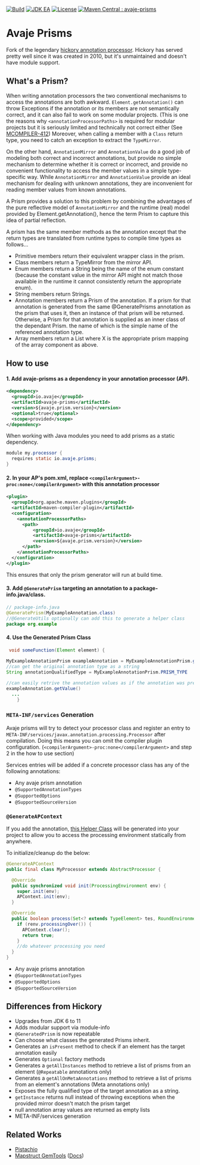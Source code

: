 [![Build](https://github.com/avaje/avaje-prisms/actions/workflows/build.yml/badge.svg)](https://github.com/avaje/avaje-prisms/actions/workflows/build.yml)
[![JDK EA](https://github.com/avaje/avaje-prisms/actions/workflows/jdk-ea.yml/badge.svg)](https://github.com/avaje/avaje-prisms/actions/workflows/jdk-ea.yml)
[![License](https://img.shields.io/badge/License-Apache%202.0-blue.svg)](https://github.com/avaje/avaje-prisms/blob/master/LICENSE)
[![Maven Central : avaje-prisms](https://maven-badges.herokuapp.com/maven-central/io.avaje/avaje-prisms/badge.svg)](https://maven-badges.herokuapp.com/maven-central/io.avaje/avaje-prisms)

# Avaje Prisms

Fork of the legendary [hickory annotation processor](https://javadoc.io/static/com.jolira/hickory/1.0.0/net/java/dev/hickory/prism/package-summary.html). Hickory has served pretty well since it was created in 2010, but it's unmaintained and doesn't have module support. 



## What's a Prism?

When writing annotation processors the two conventional mechanisms to access the annotations are both awkward. `Element.getAnnotation()` can throw Exceptions if the annotation or its members are not semantically correct, and it can also fail to work on some modular projects. (This is one the reasons why `<annotationProcessorPaths>` is required for modular projects but it is seriously limited and technically not correct either (See [MCOMPILER-412](https://issues.apache.org/jira/browse/MCOMPILER-412)) Moreover, when calling a member with a `Class` return type, you need to catch an exception to extract the `TypeMirror`.

On the other hand, `AnnotationMirror` and `AnnotationValue` do a good job of modeling both correct and incorrect annotations, but provide no simple mechanism to determine whether it is correct or incorrect, and provide no convenient functionality to access the member values in a simple type-specific way. While `AnnotationMirror` and `AnnotationValue` provide an ideal mechanism for dealing with unknown annotations, they are inconvenient for reading member values from known annotations.

A Prism provides a solution to this problem by combining the advantages of the pure reflective model of `AnnotationMirror` and the runtime (real) model provided by Element.getAnnotation(), hence the term Prism to capture this idea of partial reflection.

A prism has the same member methods as the annotation except that the return types are translated from runtime types to compile time types as follows...

- Primitive members return their equivalent wrapper class in the prism.
- Class members return a TypeMirror from the mirror API.
- Enum members return a String being the name of the enum constant (because the constant value in the mirror API might not match those available in the runtime it cannot consistently return the appropriate enum).
- String members return Strings.
- Annotation members return a Prism of the annotation. If a prism for that annotation is generated from the same @GeneratePrisms annotation as the prism that uses it, then an instance of that prism will be returned. Otherwise, a Prism for that annotation is supplied as an inner class of the dependant Prism. the name of which is the simple name of the referenced annotation type.
- Array members return a List<X> where X is the appropriate prism mapping of the array component as above.

## How to use

#### 1. Add avaje-prisms as a dependency in your annotation processor (AP).
```xml
<dependency>
  <groupId>io.avaje</groupId>
  <artifactId>avaje-prisms</artifactId>
  <version>${avaje.prism.version}</version>
  <optional>true</optional>
  <scope>provided</scope>
</dependency>
```
When working with Java modules you need to add prisms as a static dependency.
```java
module my.processor {
  requires static io.avaje.prisms;
}
```
#### 2. In your AP's pom.xml, replace `<compilerArgument>-proc:none</compilerArgument>` with this annotation processor
```xml
<plugin>
  <groupId>org.apache.maven.plugins</groupId>
  <artifactId>maven-compiler-plugin</artifactId>
  <configuration> 
    <annotationProcessorPaths>
      <path>
          <groupId>io.avaje</groupId>
          <artifactId>avaje-prisms</artifactId>
          <version>${avaje.prism.version}</version>
      </path>
    </annotationProcessorPaths>
  </configuration>
</plugin>
```
This ensures that only the prism generator will run at build time.

#### 3. Add `@GeneratePrism` targeting an annotation to a package-info.java/class.

```java
// package-info.java
@GeneratePrism(MyExampleAnnotation.class)
//@GenerateUtils optionally can add this to generate a helper class
package org.example
```

#### 4. Use the Generated Prism Class

```java
 void someFunction(Element element) {
    
MyExampleAnnotationPrism exampleAnnotation = MyExampleAnnotationPrism.getInstanceOn(element);
//can get the original annotation type as a string
String annotationQualifiedType = MyExampleAnnotationPrism.PRISM_TYPE

//can easily retrive the annotation values as if the annotation was present on the classpath.
exampleAnnotation.getValue()
  ...
    }
```

### `META-INF/services` Generation
Avaje prisms will try to detect your processor class and register an entry to `META-INF/services/javax.annotation.processing.Processor` after compilation. Doing this means you can omit the compiler plugin configuration. (`<compilerArgument>-proc:none</compilerArgument>` and step 2 in the how to use section)   

Services entries will be added if a concrete processor class has any of the following annotations:

- Any avaje prism annotation
- `@SupportedAnnotationTypes`
- `@SupportedOptions`
- `@SupportedSourceVersion`

### `@GenerateAPContext`
If you add the annotation, [this Helper Class](https://github.com/SentryMan/avaje-prisms/blob/context/prism-core/src/main/java/io/avaje/prism/internal/APContext.java) will be generated into your project to allow you to access the processing environment statically from anywhere.

To initialize/cleanup do the below: 
```java
@GenerateAPContext
public final class MyProcessor extends AbstractProcessor {

  @Override
  public synchronized void init(ProcessingEnvironment env) {
    super.init(env);
    APContext.init(env);
  }

  @Override
  public boolean process(Set<? extends TypeElement> tes, RoundEnvironment renv) {
    if (renv.processingOver()) {
      APContext.clear();
      return true;
    }
    //do whatever processing you need
  }
}
```
- Any avaje prisms annotation
- `@SupportedAnnotationTypes`
- `@SupportedOptions`
- `@SupportedSourceVersion`

## Differences from Hickory

- Upgrades from JDK 6 to 11
- Adds modular support via module-info
- `@GeneratedPrism` is now repeatable
- Can choose what classes the generated Prisms inherit.
- Generates an `isPresent` method to check if an element has the target annotation easily
- Generates `Optional` factory methods  
- Generates a `getAllInstances` method to retrieve a list of prisms from an element (`@Repeatable` annotations only)
- Generates a `getAllOnMetaAnnotations` method to retrieve a list of prisms from an element's annotations (Meta annotations only)
- Exposes the fully qualified type of the target annotation as a string.
- `getInstance` returns null instead of throwing exceptions when the provided mirror doesn't match the prism target
- null annotation array values are returned as empty lists
- META-INF/services generation

## Related Works
- [Pistachio](https://github.com/jstachio/pistachio)
- [Mapstruct GemTools](https://github.com/mapstruct/tools-gem) ([Docs](https://mapstruct.org/news/2020-02-03-announcing-gem-tools/))
